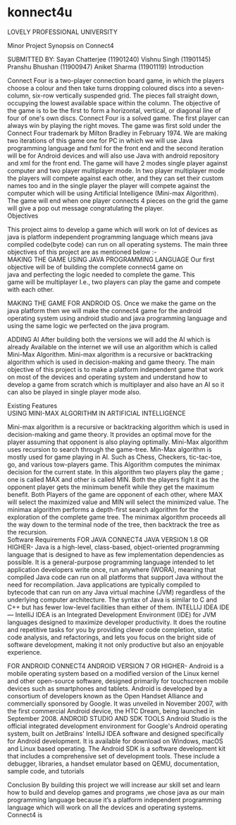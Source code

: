 # konnect4u
 
 
LOVELY PROFESSIONAL UNIVERSITY

Minor Project
Synopsis on
Connect4 


SUBMITTED BY:
Sayan Chatterjee (11901240)
Vishnu Singh (11901145)
Pranshu Bhushan (11900947)
Aniket Sharma (11901119)
Introduction
 
Connect Four is a two-player connection board game, in which the players choose a colour and then take turns dropping coloured discs into a seven-column, six-row vertically suspended grid. The pieces fall straight down, occupying the lowest available space within the column. The objective of the game is to be the first to form a horizontal, vertical, or diagonal line of four of one's own discs. Connect Four is a solved game. The first player can always win by playing the right moves. The game was first sold under the Connect Four trademark by Milton Bradley in February 1974. We are making two iterations of this game one for PC in which we will use Java programming language and fxml for the front end and the second iteration will be for Android devices and will also use Java with android repository and xml for the front end. The game will have 2 modes single player against computer and two player multiplayer mode. In two player multiplayer mode the players will compete against each other, and they can set their custom names too and in the single player the player will compete against the computer which will be using Artificial Intelligence (Mini-max Algorithm).
The game will end when one player connects 4 pieces on the grid the game will give a pop out message congratulating the player.    
Objectives

This project aims to develop a game which will work on lot of devices as java is platform independent programming language which means java compiled code(byte code) can run on all operating systems. The main three objectives of this project are as mentioned below :-               
MAKING THE GAME USING JAVA PROGRAMMING LANGUAGE
         Our first objective will be of building the complete connect4 game on             
          java and perfecting the logic needed to complete the game. This        
         game will be multiplayer I.e., two players can play the game and
         compete with each other. 

MAKING THE GAME FOR ANDROID OS.
Once we make the game on the java platform then we will make the connect4 game for the android operating system using android studio and java programming language and using the same logic we perfected on the java program. 

ADDING AI 
After building both the versions we will add the AI which is already 
Available on the internet we will use an algorithm which is called 
Mini-Max Algorithm. Mini-max algorithm is a recursive or backtracking algorithm which is used in decision-making and game theory.
The main objective of this project is to make a platform independent game that work on most of the devices and operating system and understand how to develop a game from scratch which is multiplayer and also have an AI so it can also be played in single player mode also.


Existing Features       
USING MINI-MAX ALGORITHM IN ARTIFICIAL INTELLIGENCE 
   

Mini-max algorithm is a recursive or backtracking algorithm which is used in decision-making and game theory. It provides an optimal move for the player assuming that opponent is also playing optimally. Mini-Max algorithm uses recursion to search through the game-tree. Min-Max algorithm is mostly used for game playing in AI. Such as Chess, Checkers, tic-tac-toe, go, and various tow-players game. This Algorithm computes the minimax decision for the current state. In this algorithm two players play the game ; one is called MAX and other is called MIN. Both the players fight it as the opponent player gets the minimum benefit while they get the maximum benefit. Both Players of the game are opponent of each other, where MAX will select the maximized value and MIN will select the minimized value. The minimax algorithm performs a depth-first search algorithm for the exploration of the complete game tree. The minimax algorithm proceeds all the way down to the terminal node of the tree, then backtrack the tree as the recursion.              
Software Requirements 
FOR JAVA CONNECT4 
 JAVA VERSION 1.8 OR HIGHER-
Java is a high-level, class-based, object-oriented programming language that is designed to have as few implementation dependencies as possible. It is a general-purpose programming language intended to let application developers write once, run anywhere (WORA), meaning that compiled Java code can run on all platforms that support Java without the need for recompilation. Java applications are typically compiled to bytecode that can run on any Java virtual machine (JVM) regardless of the underlying computer architecture. The syntax of Java is similar to C and C++ but has fewer low-level facilities than either of them.
 INTELLIJ IDEA IDE—
IntelliJ IDEA is an Integrated Development Environment (IDE) for JVM languages designed to maximize developer productivity. It does the routine and repetitive tasks for you by providing clever code completion, static code analysis, and refactorings, and lets you focus on the bright side of software development, making it not only productive but also an enjoyable experience.

 FOR ANDROID CONNECT4 
ANDROID VERSION 7 OR HIGHER-
Android is a mobile operating system based on a modified version of the Linux kernel and other open-source software, designed primarily for touchscreen mobile devices such as smartphones and tablets. Android is developed by a consortium of developers known as the Open Handset Alliance and commercially sponsored by Google. It was unveiled in November 2007, with the first commercial Android device, the HTC Dream, being launched in September 2008.
ANDROID STUDIO AND SDK TOOLS
Android Studio is the official integrated development environment for Google's Android operating system, built on JetBrains' IntelliJ IDEA software and designed specifically for Android development. It is available for download on Windows, macOS and Linux based operating. The Android SDK is a software development kit that includes a comprehensive set of development tools. These include a debugger, libraries, a handset emulator based on QEMU, documentation, sample code, and tutorials

Conclusion
By building this project we will increase aur skill set and learn how to build and develop games and programs ,we chose java as our main programming language because it’s a platform independent programming language which will work on all the devices and operating systems. Connect4 is


